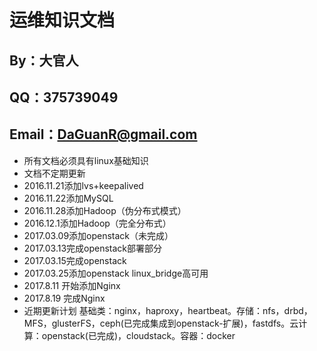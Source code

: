 # 运维知识文档
## By：大官人 
## QQ：375739049 
## Email：DaGuanR@gmail.com
* 所有文档必须具有linux基础知识
* 文档不定期更新
* 2016.11.21添加lvs+keepalived
* 2016.11.22添加MySQL
* 2016.11.28添加Hadoop（伪分布式模式）
* 2016.12.1添加Hadoop（完全分布式）
* 2017.03.09添加openstack（未完成）
* 2017.03.13完成openstack部署部分
* 2017.03.15完成openstack
* 2017.03.25添加openstack linux_bridge高可用
* 2017.8.11 开始添加Nginx
* 2017.8.19 完成Nginx
* 近期更新计划 基础类：nginx，haproxy，heartbeat。存储：nfs，drbd，MFS，glusterFS，ceph(已完成集成到openstack-扩展)，fastdfs。云计算：openstack(已完成)，cloudstack。容器：docker
